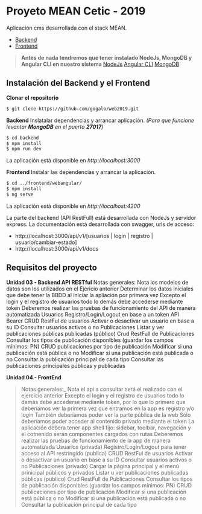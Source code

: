 # Proyeto MEAN Cetic - 2019

Aplicación cms desarrollada con el stack MEAN.

- [Backend](/backend)
- [Frontend](/frontend)

> __Antes de nada tendremos que tener instalado NodeJs, MongoDB y Angular CLI en nuestro sistema__
> [NodeJs](https://nodejs.org)
> [Angular CLI](https://cli.angular.io/)
> [MongoDB](https://docs.mongodb.com/manual/installation/)

## Instalación del Backend y el Frontend

__Clonar el repositorio__
``` bash
$ git clone https://github.com/gogalo/web2019.git
```
__Backend__
Inslatalar dependencias y arrancar aplicación. _(Para que funcione levantar __MongoDB__ en el puerto __27017__)_
``` bash
$ cd backend
$ npm install
$ npm run dev
```
La aplicación está disponible en _http://localhost:3000_

__Frontend__
Instalar las dependencias y arrancar la aplicación.
``` bash
$ cd ../frontend/webangular/
$ npm install
$ ng serve
```
La aplicación está disponible en _http://localhost:4200_

La parte del backend (API RestFull) está desarrollada con NodeJs y servidor express. La documentación está desarrollada con swagger, urls de acceso:
- http://localhost:3000/api/v1/[usuarios | login | registro | usuario/cambiar-estado]
- http://localhost:3000/api/v1/docs

## Requisitos del proyecto
__Unidad 03 - Backend API RESTful__
Notas generales:
Nota los modelos de datos son los utilizados en el Ejericio anterior
Determinar los datos iniciales que debe tener la BBDD al iniciar la apliación por primera vez
Excepto el login y el registro de usuarios todo lo demás debe accederse mediante token
Deberemos realizar las pruebas de funcionamiento del API de manera automatizada
Usuarios
Registro/Login/Logout en base a un token API Bearer
CRUD RestFul de usuarios
Activar o desactivar un usuario en base a su ID
Consultar usuarios activos o no
Publicaciones
Listar y ver publicaciones públicas publicadas (público)
Crud RestFull de Publicaciones
Consultar los tipos de publicación disponibles (guardar los campos mínimos: PN)
CRUD publicaciones por tipo de publicación
Modificar si una publicación está pública o no
Modificar si una publicación está publicada o no
Consultar la publicación principal de cada tipo
Consultar las publicaciones principales públicas y publicadas





__Unidad 04 - FrontEnd__

>Notas generales:_
>Nota el api a consultar será el realizado con el ejercicio anterior
Excepto el login y el registro de usuarios todo lo demás debe accederse mediante token, por lo que lo primero que deberíamos ver la primera vez que entramos en la app es registro y/o login
También deberíamos poder ver la parte pública de la web
Sólo deberíamos poder acceder al contenido privado mediante el token
La aplicación debera tener app shell fijo: sidebar, toolbar, navegación y el cotnenido serán componentes cargados con rutas
Deberemos realizar las pruebas de funcionamiento de la app de manera automatizada
Usuarios (privada)
Registro/Login/Logout para tener acceso al API restringido (publica)
CRUD RestFul de usuarios
Activar o desactivar un usuario en base a su ID
Consultar usuarios activos o no
Publicaciones (privado)
Cargar la página principal y el menú prinicipal públicos y privados
Listar u ver publicaciones publicadas públicas (publico)
Crud RestFull de Publicaciones
Consultar los tipos de publicación disponibles (guardar los campos mínimos: PN)
CRUD publicaciones por tipo de publicación
Modificar si una publicación está pública o no
Modificar si una publicación está publicada o no
Consultar la publicación principal de cada tipo

